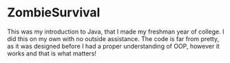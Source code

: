 # ZombieSurvival
This was my introduction to Java, that I made my freshman year of college. I did this on my own with no outside assistance. The code is far from pretty, as it was designed before I had a proper understanding of OOP, however it works and that is what matters!
